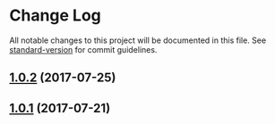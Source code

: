 # Change Log

All notable changes to this project will be documented in this file.
See [standard-version](https://github.com/conventional-changelog/standard-version) for commit guidelines.

<a name="1.0.2"></a>
## [1.0.2](https://github.com/newsuk/times-components/compare/@times-components/image@1.0.1...@times-components/image@1.0.2) (2017-07-25)




<a name="1.0.1"></a>
## [1.0.1](https://github.com/newsuk/times-components/compare/@times-components/image@1.0.0...@times-components/image@1.0.1) (2017-07-21)

